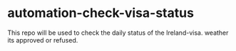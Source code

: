 # automation-check-visa-status
This repo will be used to check the daily status of the Ireland-visa. weather its approved or refused.
